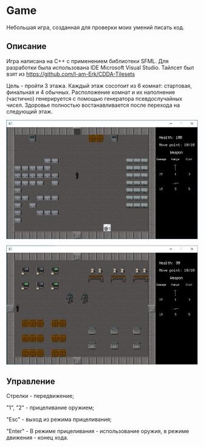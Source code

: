 # Game

Небольшая игра, созданная для проверки моих умений писать код.

## Описание

Игра написана на C++ с применением библиотеки SFML. Для разработки была использована IDE Microsoft Visual Studio. Тайлсет был взят из <https://github.com/I-am-Erk/CDDA-Tilesets>

Цель - пройти 3 этажа. Каждый этаж сосотоит из 6 комнат: стартовая, финальная и 4 обычных. Расположение комнат и их наполнение (частично) генерируется с помощью генератора псевдослучайных чисел. Здоровье полностью востанавливается после перехода на следующий этаж.

![preview1](Game/images/preview1.png)

![preview2](Game/images/preview2.png)

## Управление

Стрелки - передвижение;

"1", "2" - прицеливание оружием;

"Esc" - выход из режима прицеливания;

"Enter" - В режиме прицеливания - использование оружия, в режиме движения - конец хода.
